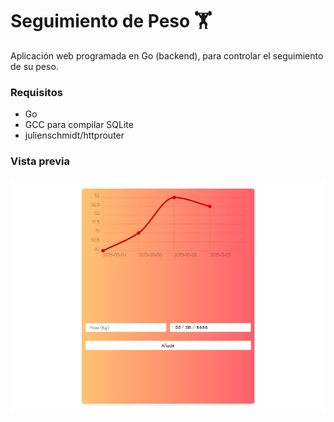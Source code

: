 # Seguimiento de Peso &#x1F3CB;

Aplicación web programada en Go (backend), para controlar el seguimiento de su peso.

### Requisitos
* Go
* GCC para compilar SQLite
* julienschmidt/httprouter

### Vista previa

![Preview](https://raw.githubusercontent.com/seddin/seguimiento-peso/master/preview.png)